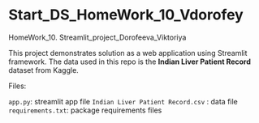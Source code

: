 # Start_DS_HomeWork_10_Vdorofey
 HomeWork_10. Streamlit_project_Dorofeeva_Viktoriya
 
This project demonstrates solution as a web application using Streamlit framework. The data used in this repo is the __Indian Liver Patient Record__ dataset from Kaggle.

Files:

`app.py`: streamlit app file
`Indian Liver Patient Record.csv` : data file 
`requirements.txt`: package requirements files
